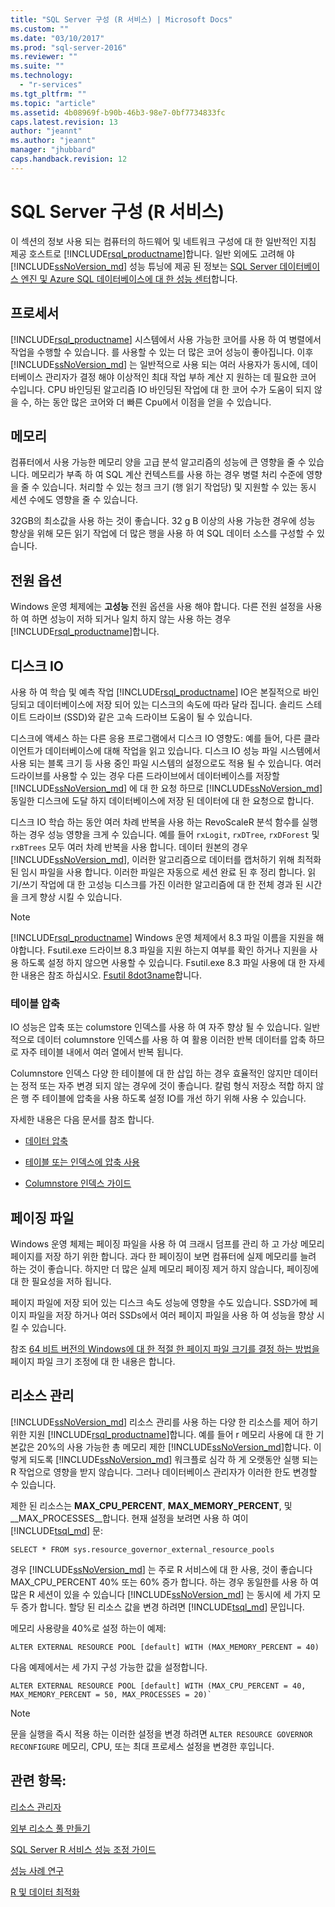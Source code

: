 ```yaml
---
title: "SQL Server 구성 (R 서비스) | Microsoft Docs"
ms.custom: ""
ms.date: "03/10/2017"
ms.prod: "sql-server-2016"
ms.reviewer: ""
ms.suite: ""
ms.technology: 
  - "r-services"
ms.tgt_pltfrm: ""
ms.topic: "article"
ms.assetid: 4b08969f-b90b-46b3-98e7-0bf7734833fc
caps.latest.revision: 13
author: "jeannt"
ms.author: "jeannt"
manager: "jhubbard"
caps.handback.revision: 12
---
```

# SQL Server 구성 (R 서비스)
이 섹션의 정보 사용 되는 컴퓨터의 하드웨어 및 네트워크 구성에 대 한 일반적인 지침 제공 호스트로 [!INCLUDE[rsql_productname](../../includes/rsql-productname-md.md)]합니다. 일반 외에도 고려해 야 [!INCLUDE[ssNoVersion_md](../../includes/ssnoversion-md.md)] 성능 튜닝에 제공 된 정보는 [SQL Server 데이터베이스 엔진 및 Azure SQL 데이터베이스에 대 한 성능 센터](../../relational-databases/security/security-center-for-sql-server-database-engine-and-azure-sql-database.md)합니다.

## 프로세서

[!INCLUDE[rsql_productname](../../includes/rsql-productname-md.md)] 시스템에서 사용 가능한 코어를 사용 하 여 병렬에서 작업을 수행할 수 있습니다. 를 사용할 수 있는 더 많은 코어 성능이 좋아집니다. 이후 [!INCLUDE[ssNoVersion_md](../../includes/ssnoversion-md.md)] 는 일반적으로 사용 되는 여러 사용자가 동시에, 데이터베이스 관리자가 결정 해야 이상적인 최대 작업 부하 계산 지 원하는 데 필요한 코어 수입니다. CPU 바인딩된 알고리즘 IO 바인딩된 작업에 대 한 코어 수가 도움이 되지 않을 수, 하는 동안 많은 코어와 더 빠른 Cpu에서 이점을 얻을 수 있습니다.

## 메모리

컴퓨터에서 사용 가능한 메모리 양을 고급 분석 알고리즘의 성능에 큰 영향을 줄 수 있습니다. 메모리가 부족 하 여 SQL 계산 컨텍스트를 사용 하는 경우 병렬 처리 수준에 영향을 줄 수 있습니다. 처리할 수 있는 청크 크기 (행 읽기 작업당) 및 지원할 수 있는 동시 세션 수에도 영향을 줄 수 있습니다.

32GB의 최소값을 사용 하는 것이 좋습니다. 32 g B 이상의 사용 가능한 경우에 성능 향상을 위해 모든 읽기 작업에 더 많은 행을 사용 하 여 SQL 데이터 소스를 구성할 수 있습니다.

## 전원 옵션

Windows 운영 체제에는 __고성능__ 전원 옵션을 사용 해야 합니다. 다른 전원 설정을 사용 하 여 하면 성능이 저하 되거나 일치 하지 않는 사용 하는 경우 [!INCLUDE[rsql_productname](../../includes/rsql-productname-md.md)]합니다.

## 디스크 IO

사용 하 여 학습 및 예측 작업 [!INCLUDE[rsql_productname](../../includes/rsql-productname-md.md)] IO은 본질적으로 바인딩되고 데이터베이스에 저장 되어 있는 디스크의 속도에 따라 달라 집니다. 솔리드 스테이트 드라이브 (SSD)와 같은 고속 드라이브 도움이 될 수 있습니다. 

디스크에 액세스 하는 다른 응용 프로그램에서 디스크 IO 영향도: 예를 들어, 다른 클라이언트가 데이터베이스에 대해 작업을 읽고 있습니다. 디스크 IO 성능 파일 시스템에서 사용 되는 블록 크기 등 사용 중인 파일 시스템의 설정으로도 적용 될 수 있습니다. 여러 드라이브를 사용할 수 있는 경우 다른 드라이브에서 데이터베이스를 저장할 [!INCLUDE[ssNoVersion_md](../../includes/ssnoversion-md.md)] 에 대 한 요청 하므로 [!INCLUDE[ssNoVersion_md](../../includes/ssnoversion-md.md)] 동일한 디스크에 도달 하지 데이터베이스에 저장 된 데이터에 대 한 요청으로 합니다.

디스크 IO 학습 하는 동안 여러 차례 반복을 사용 하는 RevoScaleR 분석 함수를 실행 하는 경우 성능 영향을 크게 수 있습니다. 예를 들어 `rxLogit`, `rxDTree`, `rxDForest` 및 `rxBTrees` 모두 여러 차례 반복을 사용 합니다. 데이터 원본의 경우 [!INCLUDE[ssNoVersion_md](../../includes/ssnoversion-md.md)], 이러한 알고리즘으로 데이터를 캡처하기 위해 최적화 된 임시 파일을 사용 합니다. 이러한 파일은 자동으로 세션 완료 된 후 정리 합니다. 읽기/쓰기 작업에 대 한 고성능 디스크를 가진 이러한 알고리즘에 대 한 전체 경과 된 시간을 크게 향상 시킬 수 있습니다.

> [!NOTE]
> [!INCLUDE[rsql_productname](../../includes/rsql-productname-md.md)] Windows 운영 체제에서 8.3 파일 이름을 지원을 해야합니다. Fsutil.exe 드라이브 8.3 파일을 지원 하는지 여부를 확인 하거나 지원을 사용 하도록 설정 하지 않으면 사용할 수 있습니다. Fsutil.exe 8.3 파일 사용에 대 한 자세한 내용은 참조 하십시오. [Fsutil 8dot3name](https://technet.microsoft.com/library/ff621566(v=ws.11).aspx)합니다.

### 테이블 압축

IO 성능은 압축 또는 columstore 인덱스를 사용 하 여 자주 향상 될 수 있습니다. 일반적으로 데이터 columnstore 인덱스를 사용 하 여 활용 이러한 반복 데이터를 압축 하므로 자주 테이블 내에서 여러 열에서 반복 됩니다.

Columnstore 인덱스 다양 한 테이블에 대 한 삽입 하는 경우 효율적인 않지만 데이터는 정적 또는 자주 변경 되지 않는 경우에 것이 좋습니다. 칼럼 형식 저장소 적합 하지 않은 행 주 테이블에 압축을 사용 하도록 설정 IO를 개선 하기 위해 사용 수 있습니다.

자세한 내용은 다음 문서를 참조 합니다.

* [데이터 압축](../../relational-databases/data-compression/data-compression.md)

* [테이블 또는 인덱스에 압축 사용](../../relational-databases/data-compression/enable-compression-on-a-table-or-index.md)

* [Columnstore 인덱스 가이드](Columnstore%20Indexes%20Guide.md)

## 페이징 파일

Windows 운영 체제는 페이징 파일을 사용 하 여 크래시 덤프를 관리 하 고 가상 메모리 페이지를 저장 하기 위한 합니다. 과다 한 페이징이 보면 컴퓨터에 실제 메모리를 늘려 하는 것이 좋습니다. 하지만 더 많은 실제 메모리 페이징 제거 하지 않습니다, 페이징에 대 한 필요성을 저하 됩니다.

페이지 파일에 저장 되어 있는 디스크 속도 성능에 영향을 수도 있습니다. SSD가에 페이지 파일을 저장 하거나 여러 SSDs에서 여러 페이지 파일을 사용 하 여 성능을 향상 시킬 수 있습니다.

참조 [64 비트 버전의 Windows에 대 한 적절 한 페이지 파일 크기를 결정 하는 방법을](https://support.microsoft.com/en-us/kb/2860880) 페이지 파일 크기 조정에 대 한 내용은 합니다.

## 리소스 관리

[!INCLUDE[ssNoVersion_md](../../includes/ssnoversion-md.md)] 리소스 관리를 사용 하는 다양 한 리소스를 제어 하기 위한 지원 [!INCLUDE[rsql_productname](../../includes/rsql-productname-md.md)]합니다. 예를 들어 r 메모리 사용에 대 한 기본값은 20%의 사용 가능한 총 메모리 제한 [!INCLUDE[ssNoVersion_md](../../includes/ssnoversion-md.md)]합니다. 이렇게 되도록 [!INCLUDE[ssNoVersion_md](../../includes/ssnoversion-md.md)] 워크플로 심각 하 게 오랫동안 실행 되는 R 작업으로 영향을 받지 않습니다. 그러나 데이터베이스 관리자가 이러한 한도 변경할 수 있습니다. 

제한 된 리소스는 __MAX_CPU_PERCENT__, __MAX_MEMORY_PERCENT__, 및 __MAX_PROCESSES__합니다. 현재 설정을 보려면 사용 하 여이 [!INCLUDE[tsql_md](../../includes/tsql-md.md)] 문:

```T-SQL
SELECT * FROM sys.resource_governor_external_resource_pools
``` 

경우 [!INCLUDE[ssNoVersion_md](../../includes/ssnoversion-md.md)] 는 주로 R 서비스에 대 한 사용, 것이 좋습니다 MAX_CPU_PERCENT 40% 또는 60% 증가 합니다. 하는 경우 동일한를 사용 하 여 많은 R 세션이 있을 수 있습니다 [!INCLUDE[ssNoVersion_md](../../includes/ssnoversion-md.md)] 는 동시에 세 가지 모두 증가 합니다. 할당 된 리소스 값을 변경 하려면 [!INCLUDE[tsql_md](../../includes/tsql-md.md)] 문입니다. 

메모리 사용량을 40%로 설정 하는이 예제:

```T-SQL
ALTER EXTERNAL RESOURCE POOL [default] WITH (MAX_MEMORY_PERCENT = 40)
```
다음 예제에서는 세 가지 구성 가능한 값을 설정합니다.
```T-SQL
ALTER EXTERNAL RESOURCE POOL [default] WITH (MAX_CPU_PERCENT = 40, MAX_MEMORY_PERCENT = 50, MAX_PROCESSES = 20)`
``` 

> [!NOTE]
> 문을 실행을 즉시 적용 하는 이러한 설정을 변경 하려면 `ALTER RESOURCE GOVERNOR RECONFIGURE` 메모리, CPU, 또는 최대 프로세스 설정을 변경한 후입니다. 

## 관련 항목:
[리소스 관리자](../../relational-databases/resource-governor/resource-governor.md)

[외부 리소스 풀 만들기](../../t-sql/statements/create-external-resource-pool-transact-sql.md)

 [SQL Server R 서비스 성능 조정 가이드](../../advanced-analytics/r-services/sql-server-r-services-performance-tuning.md)
 
 
 [성능 사례 연구](../../advanced-analytics/r-services/performance-case-study-r-services.md)
 
 [R 및 데이터 최적화](../../advanced-analytics/r-services/r-and-data-optimization-r-services.md)